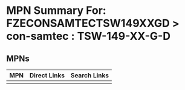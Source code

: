 



# MPN Summary For: FZECONSAMTECTSW149XXGD > con-samtec : TSW-149-XX-G-D

## MPNs
  

|MPN|Direct Links|Search Links|
| :--- | :--- | :--- |
||||
